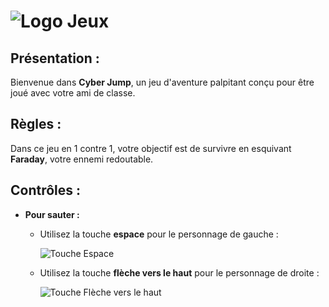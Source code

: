 # ![Logo Jeux](https://github.com/Lioxyze/Video-Game-Brief-2/assets/160881557/35e2b095-b750-42df-9b49-51d756cce8a7)

## Présentation :

Bienvenue dans **Cyber Jump**, un jeu d'aventure palpitant conçu pour être joué avec votre ami de classe.

## Règles :

Dans ce jeu en 1 contre 1, votre objectif est de survivre en esquivant **Faraday**, votre ennemi redoutable.

## Contrôles :

- **Pour sauter :**
  - Utilisez la touche **espace** pour le personnage de gauche :

    ![Touche Espace](https://github.com/Lioxyze/Video-Game-Brief-2/assets/160881557/7738ef60-05db-4f7b-96a0-5f1d50e4131b)

  - Utilisez la touche **flèche vers le haut** pour le personnage de droite :

    ![Touche Flèche vers le haut](https://github.com/Lioxyze/Video-Game-Brief-2/assets/160881557/d8ee14a8-8569-47a5-8ca5-7fc873573440)

